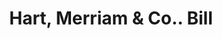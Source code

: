 ---
doi: 10.7916/D8Z04M9Q
date_other: '1870'
date_other_textual: 1870-1879
form: printed ephemera
genre:
- Invoices
name:
- Hart, Merriam & Co.
object_in_context_url: https://biggert.cul.columbia.edu/items/view/ave_biggert_01825
subject_hierarchical_geographic:
- Hartford, Connecticut, United States
subject_name:
- Hart, Merriam & Co.
title: Hart, Merriam & Co.. Bill
sort_title: Hart, Merriam & Co.. Bill
call_number: ave_biggert_01825
coordinates:
- 41.7625,-72.67416666666666
pid: ave_biggert_01825
identifiers: ave_biggert_01825
thumbnail: https://derivativo-2.library.columbia.edu/iiif/2/ldpd:490691/full/!256,256/0/native.jpg
permalink: "/items/ave_biggert_01825/"
layout: iiif-image-page
---